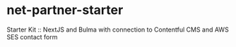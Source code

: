 # net-partner-starter
Starter Kit :: NextJS and Bulma with connection to Contentful CMS and AWS SES contact form
